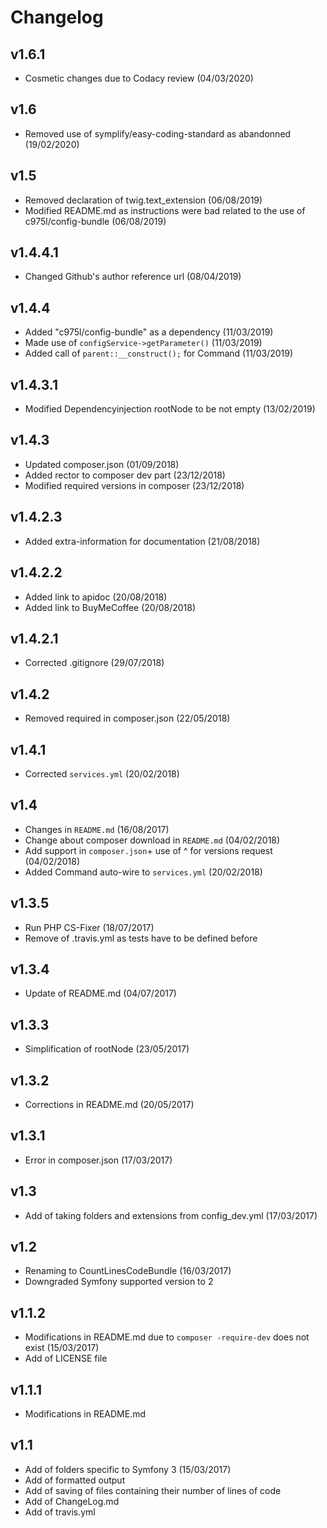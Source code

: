 # Changelog

## v1.6.1

- Cosmetic changes due to Codacy review (04/03/2020)

## v1.6

- Removed use of symplify/easy-coding-standard as abandonned (19/02/2020)

## v1.5

- Removed declaration of twig.text_extension (06/08/2019)
- Modified README.md as instructions were bad related to the use of c975l/config-bundle (06/08/2019)

## v1.4.4.1

- Changed Github's author reference url (08/04/2019)

## v1.4.4

- Added "c975l/config-bundle" as a dependency (11/03/2019)
- Made use of `configService->getParameter()` (11/03/2019)
- Added call of `parent::__construct();` for Command (11/03/2019)

## v1.4.3.1

- Modified Dependencyinjection rootNode to be not empty (13/02/2019)

## v1.4.3

- Updated composer.json (01/09/2018)
- Added rector to composer dev part (23/12/2018)
- Modified required versions in composer (23/12/2018)

## v1.4.2.3

- Added extra-information for documentation (21/08/2018)

## v1.4.2.2

- Added link to apidoc (20/08/2018)
- Added link to BuyMeCoffee (20/08/2018)

## v1.4.2.1

- Corrected .gitignore (29/07/2018)

## v1.4.2

- Removed required in composer.json (22/05/2018)

## v1.4.1

- Corrected `services.yml` (20/02/2018)

## v1.4

- Changes in `README.md` (16/08/2017)
- Change about composer download in `README.md` (04/02/2018)
- Add support in `composer.json`+ use of ^ for versions request (04/02/2018)
- Added Command auto-wire to `services.yml` (20/02/2018)

## v1.3.5

- Run PHP CS-Fixer (18/07/2017)
- Remove of .travis.yml as tests have to be defined before

## v1.3.4

- Update of README.md (04/07/2017)

## v1.3.3

- Simplification of rootNode (23/05/2017)

## v1.3.2

- Corrections in README.md (20/05/2017)

## v1.3.1

- Error in composer.json (17/03/2017)

## v1.3

- Add of taking folders and extensions from config_dev.yml (17/03/2017)

## v1.2

- Renaming to CountLinesCodeBundle (16/03/2017)
- Downgraded Symfony supported version to 2

## v1.1.2

- Modifications in README.md due to `composer -require-dev` does not exist (15/03/2017)
- Add of LICENSE file

## v1.1.1

- Modifications in README.md

## v1.1

- Add of folders specific to Symfony 3 (15/03/2017)
- Add of formatted output
- Add of saving of files containing their number of lines of code
- Add of ChangeLog.md
- Add of travis.yml
